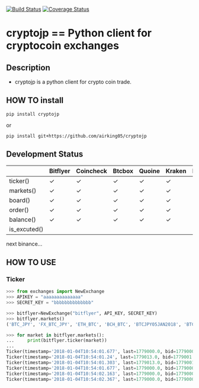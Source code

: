 [![Build Status](https://travis-ci.org/airking05/cryptojp.svg?branch=master)](https://travis-ci.org/airking05/cryptojp)
[![Coverage Status](https://coveralls.io/repos/github/airking05/cryptojp/badge.svg?branch=master&date=20180130_2)](https://coveralls.io/github/airking05/cryptojp?branch=master)

# cryptojp == Python client for cryptocoin exchanges

## Description

- cryptojp is a python client for crypto coin trade.

## HOW TO install

```pip install cryptojp```

or

```pip install git+https://github.com/airking05/cryptojp```


## Development Status

|           | Bitflyer | Coincheck | Btcbox | Quoine | Kraken | Hitbtc | Binance | Poloniex |
|-----------|----------|-----------|--------|--------|--------|--------|---------|----------|
| ticker()  | ✓        | ✓         | ✓      | ✓      | ✓      | ✓      | ✓       | ✓        |
| markets() | ✓        | ✓         | ✓      | ✓      | ✓      | ✓      | ✓       | ✓        |
| board()   | ✓        | ✓         | ✓      | ✓      | ✓      | ✓      |         | ✓        |
| order()   | ✓        | ✓         | ✓      | ✓      | ✓      | ✓      |         | ✓        |
| balance()   | ✓        | ✓         | ✓      | ✓      | ✓     | ✓      |         | ✓        |
| is_excuted()   |          |           |        |        |       |        |         |          |

next binance...

## HOW TO USE

### Ticker

```python
>>> from exchanges import NewExchange
>>> APIKEY = "aaaaaaaaaaaaaa"
>>> SECRET_KEY = "bbbbbbbbbbbbbb"

>>> bitflyer=NewExchange("bitflyer", API_KEY, SECRET_KEY)
>>> bitflyer.markets()
('BTC_JPY', 'FX_BTC_JPY', 'ETH_BTC', 'BCH_BTC', 'BTCJPY05JAN2018', 'BTCJPY12JAN2018')

>>> for market in bitflyer.markets():
...     print(bitflyer.ticker(market))
...
Ticker(timestamp='2018-01-04T10:54:01.677', last=1779000.0, bid=1779000.0, ask=1779099.0, high=None, low=None, volume=99020.50507241)
Ticker(timestamp='2018-01-04T10:54:01.24', last=1779013.0, bid=1779001.0, ask=1779099.0, high=None, low=None, volume=99019.20607241)
Ticker(timestamp='2018-01-04T10:54:01.303', last=1779013.0, bid=1779001.0, ask=1779099.0, high=None, low=None, volume=99019.33707241)
Ticker(timestamp='2018-01-04T10:54:01.677', last=1779000.0, bid=1779000.0, ask=1779099.0, high=None, low=None, volume=99019.83707241)
Ticker(timestamp='2018-01-04T10:54:02.163', last=1779000.0, bid=1779000.0, ask=1779099.0, high=None, low=None, volume=99019.73707241)
Ticker(timestamp='2018-01-04T10:54:02.367', last=1779000.0, bid=1779000.0, ask=1779099.0, high=None, low=None, volume=99020.77707241)
```
